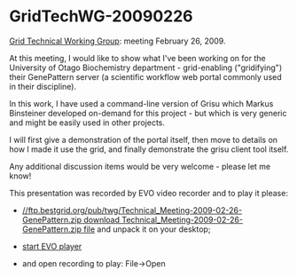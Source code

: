 # GridTechWG-20090226

[Grid Technical Working Group](/wiki/spaces/BeSTGRID/pages/3818228403): meeting February 26, 2009.

At this meeting, I would like to show what I've been working on for the University of Otago Biochemistry department - grid-enabling ("gridifying") their GenePattern server (a scientific workflow web portal commonly used in their discipline).

In this work, I have used a command-line version of Grisu which Markus Binsteiner developed on-demand for this project - but which is very generic and might be easily used in other projects.

I will first give a demonstration of the portal itself, then move to details on how I made it use the grid, and finally demonstrate the grisu client tool itself.

Any additional discussion items would be very welcome - please let me know!

This presentation was recorded by EVO video recorder and to play it please:

- [//ftp.bestgrid.org/pub/twg/Technical_Meeting-2009-02-26-GenePattern.zip download Technical_Meeting-2009-02-26-GenePattern.zip file](https://reannz.atlassian.net/wiki/pages/createpage.action?spaceKey=ftp&title=%2F%2Fftp.bestgrid.org%2Fpub%2Ftwg%2FTechnical_Meeting-2009-02-26-GenePattern.zip%20download%20Technical_Meeting-2009-02-26-GenePattern.zip%20file) and unpack it on your desktop;

- [start EVO player](http://evo.vrvs.org/evoPlayer/prod/EVOPlayer.jnlp)

- and open recording to play: File->Open
